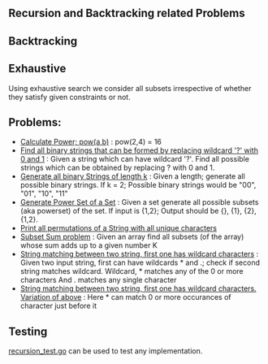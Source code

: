 ## Recursion and Backtracking related Problems

## Backtracking

## Exhaustive
Using exhaustive search we consider all subsets irrespective of whether they satisfy given constraints or not. 


## Problems: 
- [Calculate Power; pow(a,b)](https://github.com/raiskumar/algo-ds/blob/master/recursion/power.go) : pow(2,4) = 16
- [Find all binary strings that can be formed by replacing wildcard '?' with 0 and 1](https://github.com/raiskumar/algo-ds/blob/master/recursion/allCombinationsOfBinaryStrings.go) : Given a string which can have wildcard '?'. Find all possible strings which can be obtained by replacing ? with 0 and 1. 
- [Generate all binary Strings of length k](https://github.com/raiskumar/algo-ds/blob/master/recursion/generateAllBinaryStrings.go) : Given a length; generate all possible binary strings. If k = 2; Possible binary strings would be "00", "01", "10", "11"
- [Generate Power Set of a Set](https://github.com/raiskumar/algo-ds/blob/master/recursion/powerSet.go) : Given a set generate all possible subsets (aka powerset) of the set. If input is {1,2}; Output should be {}, {1}, {2}, {1,2}. 
- [Print all permutations of a String with all unique characters](https://github.com/raiskumar/algo-ds/blob/master/recursion/permutation.go)
- [Subset Sum problem](https://github.com/raiskumar/algo-ds/blob/master/recursion/subsetSum.go) : Given an array find all subsets (of the array) whose sum adds up to a given number K
- [String matching between two string, first one has wildcard characters](https://github.com/raiskumar/algo-ds/blob/master/recursion/stringMatchWithOneHavingWildcard.go) : Given two input string, first can have wildcards * and .; check if second string matches wildcard. Wildcard, * matches any of the 0 or more characters And . matches any single character
- [String matching between two string, first one has wildcard characters. Variation of above](https://github.com/raiskumar/algo-ds/blob/master/recursion/stringMatchWithOneHavingWildcardV2.go) : Here * can match 0 or more occurances of character just before it

## Testing
 [recursion_test.go](recursion_test.go) can be used to test any implementation.

